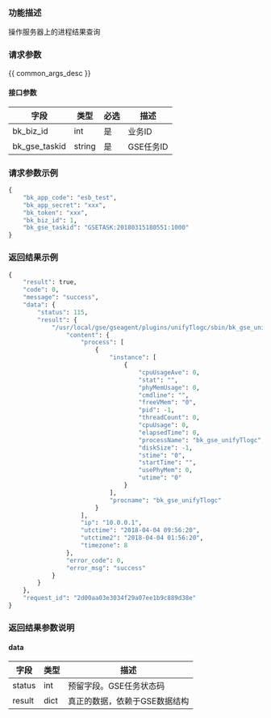 ### 功能描述

操作服务器上的进程结果查询

### 请求参数

{{ common_args_desc }}

#### 接口参数

| 字段        |  类型      | 必选   |  描述      |
|-------------|------------|--------|------------|
| bk_biz_id     |  int       | 是     | 业务ID |
| bk_gse_taskid |  string    | 是     | GSE任务ID |

### 请求参数示例

```python
{
    "bk_app_code": "esb_test",
    "bk_app_secret": "xxx",
    "bk_token": "xxx",
    "bk_biz_id": 1,
    "bk_gse_taskid": "GSETASK:20180315180551:1000"
}
```

### 返回结果示例

```python
{
    "result": true,
    "code": 0,
    "message": "success",
    "data": {
        "status": 115,
        "result": {
            "/usr/local/gse/gseagent/plugins/unifyTlogc/sbin/bk_gse_unifyTlogc:0:10.0.0.1": {
                "content": {
                    "process": [
                        {
                            "instance": [
                                {
                                    "cpuUsageAve": 0,
                                    "stat": "",
                                    "phyMemUsage": 0,
                                    "cmdline": "",
                                    "freeVMem": "0",
                                    "pid": -1,
                                    "threadCount": 0,
                                    "cpuUsage": 0,
                                    "elapsedTime": 0,
                                    "processName": "bk_gse_unifyTlogc",
                                    "diskSize": -1,
                                    "stime": "0",
                                    "startTime": "",
                                    "usePhyMem": 0,
                                    "utime": "0"
                                }
                            ],
                            "procname": "bk_gse_unifyTlogc"
                        }
                    ],
                    "ip": "10.0.0.1",
                    "utctime": "2018-04-04 09:56:20",
                    "utctime2": "2018-04-04 01:56:20",
                    "timezone": 8
                },
                "error_code": 0,
                "error_msg": "success"
            }
        }
    },
    "request_id": "2d00aa03e3034f29a07ee1b9c889d38e"
}
```

### 返回结果参数说明

#### data

| 字段      | 类型      | 描述      |
|-----------|-----------|-----------|
| status       | int       | 预留字段。GSE任务状态码 |
| result       | dict      | 真正的数据，依赖于GSE数据结构 |
